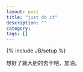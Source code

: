```yaml
---
layout: post
title: "just do it"
description: ""
category: 
tags: []
---
```

{% include JB/setup %}

想好了就大胆的去干吧，加油。
